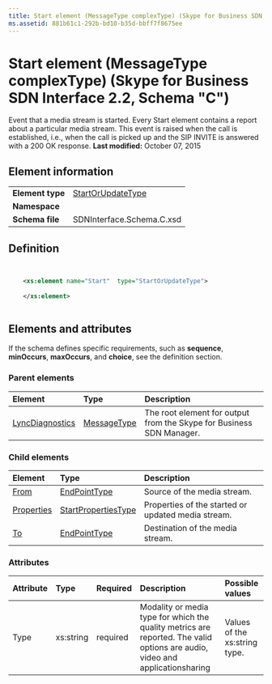 ```yaml
---
title: Start element (MessageType complexType) (Skype for Business SDN Interface 2.2, Schema "C")
ms.assetid: 881b61c1-292b-bd10-b35d-bbff7f8675ee
---
```



# Start element (MessageType complexType) (Skype for Business SDN Interface 2.2, Schema "C")
Event that a media stream is started. Every Start element contains a report about a particular media stream. This event is raised when the call is established, i.e., when the call is picked up and the SIP INVITE is answered with a 200 OK response. 
 **Last modified:** October 07, 2015
  
    
    


## Element information


|||
|:-----|:-----|
|**Element type**| [StartOrUpdateType](startorupdatetype-complextype-1.md)|
|**Namespace**||
|**Schema file**|SDNInterface.Schema.C.xsd |
   

## Definition


```XML


    <xs:element name="Start"  type="StartOrUpdateType">
    
    </xs:element>
  
```


## Elements and attributes

If the schema defines specific requirements, such as **sequence**, **minOccurs**, **maxOccurs**, and **choice**, see the definition section. 
  
    
    

### Parent elements



|**Element**|**Type**|**Description**|
|:-----|:-----|:-----|
| [LyncDiagnostics](lyncdiagnostics-element-1.md)| [MessageType](messagetype-complextype-1.md)|The root element for output from the Skype for Business SDN Manager. |
   

### Child elements



|**Element**|**Type**|**Description**|
|:-----|:-----|:-----|
| [From](from-element-startorupdatetype-complextype.md)| [EndPointType](endpointtype-complextype-1.md)|Source of the media stream. |
| [Properties](properties-element-startorupdatetype-complextype-1.md)| [StartPropertiesType](startpropertiestype-complextype.md)|Properties of the started or updated media stream. |
| [To](to-element-startorupdatetype-complextype.md)| [EndPointType](endpointtype-complextype-1.md)|Destination of the media stream. |
   

### Attributes



|**Attribute**|**Type**|**Required**|**Description**|**Possible values**|
|:-----|:-----|:-----|:-----|:-----|
|Type |xs:string |required |Modality or media type for which the quality metrics are reported. The valid options are audio, video and applicationsharing |Values of the xs:string type. |
   

